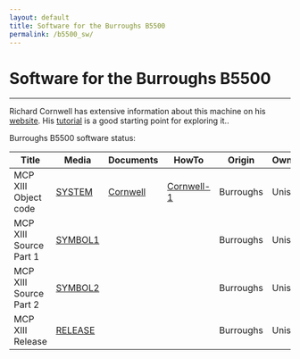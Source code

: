 ```yaml
---
layout: default
title: Software for the Burroughs B5500
permalink: /b5500_sw/
---
```


# Software for the Burroughs B5500

---

Richard Cornwell has extensive information about this machine on his [website](https://sky-visions.com/burroughs/index.shtml).
His [tutorial](../B5500_quick_start.pdf) is a good starting point for exploring it..

Burroughs B5500 software status:

| Title                  | Media                                                                    | Documents | HowTo | Origin       | Owner    | Status                                |
| ---------------------- | ------------------------------------------------------------------------ | --------- | ----- | ------------ | -------- | ------------------------------------- |
| MCP XIII Object code   | [SYSTEM](http://www.phkimpel.us/B5500/webSite/TapeImage-SYSTEM.html)     |[Cornwell](https://sky-visions.com/burroughs/index.shtml)           |[Cornwell-1](https://sky-visions.com/burroughs/quick/loading.shtml)       | Burroughs    | Unisys   | [Hobby license](../Unisys-B5500-Software-License.pdf) |
| MCP XIII Source Part 1 | [SYMBOL1](http://www.phkimpel.us/B5500/webSite/TapeImage-SYMBOL1.html)   |           |       | Burroughs    | Unisys   | [Hobby license](../Unisys-B5500-Software-License.pdf) |
| MCP XIII Source Part 2 | [SYMBOL2](http://www.phkimpel.us/B5500/webSite/TapeImage-SYMBOL2.html)   |           |       | Burroughs    | Unisys   | [Hobby license](../Unisys-B5500-Software-License.pdf) |
| MCP XIII Release       | [RELEASE](http://www.phkimpel.us/B5500/webSite/B5500-XIII-Release.html)  |           |       | Burroughs    | Unisys   | [Hobby license](../Unisys-B5500-Software-License.pdf) |
